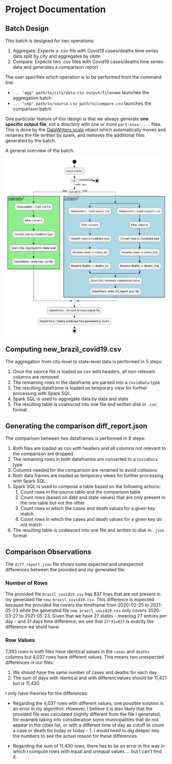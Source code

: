 # Project Documentation

## Batch Design
This batch is designed for two operations:
1. Aggregate: Expects a .csv file with Covid19 cases/deaths time series data split by _city_ and aggregates by _state_
2. Compare: Expects two .csv files with Covid19 cases/deaths time series data and generates a comparison report

The user specifies which operation is to be performed from the command line:
- `... "agg" path/to/city/data.csv output/filename` launches the aggregation batch
- `... "cmp" path/to/source.csv path/to/compare.csv` launches the comparison batch

One particular feature of this design is that we always generate **one specific output file**, not a directory with one 
or more `part-xxxx-....` files. This is done by the [DataWriters.scala](../tracker/src/DataWriters.scala) object which
automatically moves and renames the file written by spark, and removes the additional files generated by the batch.

A general overview of the batch:

![activity-diagram](batch-aggregate.png)

## Computing new_brazil_covid19.csv
The aggregation from city-level to state-level data is performed in 5 steps:

1. Once the source file is loaded as csv with headers, all non-relevant columns are removed
2. The remaining rows in the dataframe are parsed into a `CovidData` type
3. The resulting dataframe is loaded as temporary view for further processing with Spark SQL
4. Spark SQL is used to aggregate data by data and state
5. The resulting table is coalesced into one file and written disk in `.csv` format

## Generating the comparison diff_report.json
The comparison between two dataframes is performed in X steps:

1. Both files are loaded as csv with headers and all columns not relevant to the comparison are dropped
2. The remaining rows in both dataframes are converted to a `CovidData` type
3. Columns needed for the comparison are renamed to avoid collisions 
4. Both data frames are loaded as temporary views for further processing with Spark SQL
5. Spark SQL is used to compose a table based on the following actions:
   1. Count rows in the source table and the comparison table
   2. Count rows (based on date and state values) that are only present in the one table but not the other
   3. Count rows in which the cases and death values for a given key match
   4. Count rows in which the cases and death values for a given key do not match
6. The resulting table is coalesced into one file and written to disk in `.json` format

## Comparison Observations
The `diff_report.json` file shows some expected and unexpected differences between the provided and my generated file:

### Number of Rows
The provided file `brazil_covid19.csv` has 837 lines that are not present in my generated file 
`new_brazil_covid19.csv`. This difference is expected because the provided file covers the timeframe from 2020-02-25 to
2021-05-23 while the generated file `new_brazil_covid19.csv` only covers 2020-03-27 to 2021-05-23. Given that we have 
27 states - meaning 27 entries per day - and 31 days time difference, we see that `27*31=837` is exactly the difference 
we shold have.

### Row Values
7,393 rows in both files have identical values in the `cases` and `deaths` columns but 4,037 rows have 
different values. This means two unexpected differences in our files:

  1. We should have the same number of cases and deaths for each day
  2. The sum of days with identical and with different values should be 11,421 but is 11,430

I only have theories for the differences:

  - Regarding the 4,037 rows with different values, one possible solution is an error in my algorithm. However, I 
  believe it is also likely that the provided file was calculated slightly different from the file I generated, for 
  example taking into consideration some municipalities that do not appear in the cities list, or with a different time 
  of day as cutoff to count a case or death for today or today - 1. I would need to dig deeper into the numbers to see
  the actual reason for these differences.

  - Regarding the sum of 11,430 rows, there has to be an error in the way in which I compute rows with equal and unequal 
values ... but I can't find it.